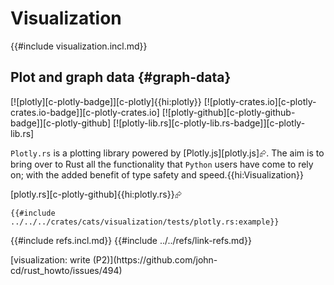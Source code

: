 # Visualization

{{#include visualization.incl.md}}

## Plot and graph data {#graph-data}

[![plotly][c-plotly-badge]][c-plotly]{{hi:plotly}}
[![plotly-crates.io][c-plotly-crates.io-badge]][c-plotly-crates.io]
[![plotly-github][c-plotly-github-badge]][c-plotly-github]
[![plotly-lib.rs][c-plotly-lib.rs-badge]][c-plotly-lib.rs]

`Plotly.rs` is a plotting library powered by [Plotly.js][plotly.js]⮳. The aim is to bring over to Rust all the functionality that `Python` users have come to rely on; with the added benefit of type safety and speed.{{hi:Visualization}}

[plotly.rs][c-plotly-github]{{hi:plotly.rs}}⮳

```rust,editable
{{#include ../../../crates/cats/visualization/tests/plotly.rs:example}}
```

{{#include refs.incl.md}}
{{#include ../../refs/link-refs.md}}

<div class="hidden">
[visualization: write (P2)](https://github.com/john-cd/rust_howto/issues/494)

</div>
